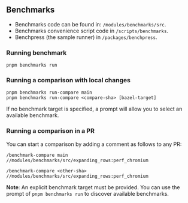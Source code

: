 ## Benchmarks

- Benchmarks code can be found in: `/modules/benchmarks/src`.
- Benchmarks convenience script code in `/scripts/benchmarks`.
- Benchpress (the sample runner) in `/packages/benchpress`.

### Running benchmark

```
pnpm benchmarks run
```

### Running a comparison with local changes

```
pnpm benchmarks run-compare main
pnpm benchmarks run-compare <compare-sha> [bazel-target]
```

If no benchmark target is specified, a prompt will allow you to select an available benchmark.

### Running a comparison in a PR

You can start a comparison by adding a comment as follows to any PR:

```
/benchmark-compare main //modules/benchmarks/src/expanding_rows:perf_chromium
```

```
/benchmark-compare <other-sha> //modules/benchmarks/src/expanding_rows:perf_chromium
```

**Note**: An explicit benchmark target must be provided. You can use the prompt
of `pnpm benchmarks run` to discover available benchmarks.
